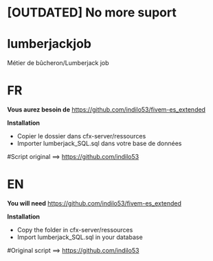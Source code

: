 # [OUTDATED] No more suport 
# lumberjackjob
Métier de bûcheron/Lumberjack job

# FR
**Vous aurez besoin de**
https://github.com/indilo53/fivem-es_extended

**Installation**
 * Copier le dossier dans cfx-server/ressources
 * Importer lumberjack_SQL.sql dans votre base de données

#Script original ==> https://github.com/indilo53

# EN
**You will need**
https://github.com/indilo53/fivem-es_extended

**Installation**
 * Copy the folder in cfx-server/ressources
 * Import lumberjack_SQL.sql in your database

#Original script ==> https://github.com/indilo53

